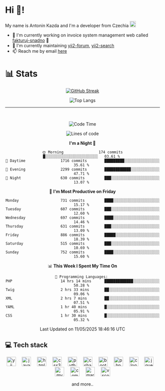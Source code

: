 # Hi 👋!
My name is Antonin Kazda and I'm a developer from Czechia <img src="https://openmoji.org/data/color/svg/1F1E8-1F1FF.svg" width="20px" alt="Czech flag">

- 🔨 I'm currently working on invoice system management web called [fakturuj-snadno](https://fakturuj-snadno.cz) 📑
- 🧰 I'm currently maintaining [yii2-forum](https://github.com/2rats/yii2-forum), [yii2-search](https://github.com/kazda01/yii2-search)
- 📫 Reach me by email [here](mailto:antoninkazda@seznam.cz)

# 📊 Stats

<div align="center">
  
  [![GitHub Streak](https://streak-stats.demolab.com/?user=kazda01&theme=dark)](https://git.io/streak-stats)
  
  ![Top Langs](https://github-readme-stats-seven-lime-78.vercel.app/api/top-langs/?username=kazda01&layout=compact&theme=dark&hide=Shell,Batchfile,Awk,HTML,Swig,c%2B%2B,Lua)
  
</div>

---

<br>

<div align="center">
  
<!--START_SECTION:waka-->
![Code Time](http://img.shields.io/badge/Code%20Time-1%2C234%20hrs%2044%20mins-blue)

![Lines of code](https://img.shields.io/badge/From%20Hello%20World%20I%27ve%20Written-1.6%20million%20lines%20of%20code-blue)

**I'm a Night 🦉** 

```text
🌞 Morning                174 commits         █░░░░░░░░░░░░░░░░░░░░░░░░   03.61 % 
🌆 Daytime                1716 commits        █████████░░░░░░░░░░░░░░░░   35.61 % 
🌃 Evening                2299 commits        ████████████░░░░░░░░░░░░░   47.71 % 
🌙 Night                  630 commits         ███░░░░░░░░░░░░░░░░░░░░░░   13.07 % 
```
📅 **I'm Most Productive on Friday** 

```text
Monday                   731 commits         ████░░░░░░░░░░░░░░░░░░░░░   15.17 % 
Tuesday                  607 commits         ███░░░░░░░░░░░░░░░░░░░░░░   12.60 % 
Wednesday                697 commits         ████░░░░░░░░░░░░░░░░░░░░░   14.46 % 
Thursday                 631 commits         ███░░░░░░░░░░░░░░░░░░░░░░   13.09 % 
Friday                   886 commits         █████░░░░░░░░░░░░░░░░░░░░   18.39 % 
Saturday                 515 commits         ███░░░░░░░░░░░░░░░░░░░░░░   10.69 % 
Sunday                   752 commits         ████░░░░░░░░░░░░░░░░░░░░░   15.60 % 
```


📊 **This Week I Spent My Time On** 

```text
💬 Programming Languages: 
PHP                      14 hrs 14 mins      █████████████░░░░░░░░░░░░   50.28 % 
Twig                     2 hrs 33 mins       ██░░░░░░░░░░░░░░░░░░░░░░░   09.06 % 
XML                      2 hrs 7 mins        ██░░░░░░░░░░░░░░░░░░░░░░░   07.51 % 
YAML                     1 hr 40 mins        █░░░░░░░░░░░░░░░░░░░░░░░░   05.91 % 
CSS                      1 hr 30 mins        █░░░░░░░░░░░░░░░░░░░░░░░░   05.32 % 
```


 Last Updated on 11/05/2025 18:46:16 UTC
<!--END_SECTION:waka-->

</div>

## 💻 Tech stack
<div align="center">
  <img src="https://cdn.jsdelivr.net/gh/devicons/devicon/icons/yii/yii-original.svg" height="30" alt="yii logo"  />
  <img width="12" />
  <img src="https://cdn.jsdelivr.net/gh/devicons/devicon/icons/javascript/javascript-original.svg" height="30" alt="javascript logo"  />
  <img width="12" />
  <img src="https://cdn.jsdelivr.net/gh/devicons/devicon/icons/html5/html5-original.svg" height="30" alt="html5 logo"  />
  <img width="12" />
  <img src="https://cdn.jsdelivr.net/gh/devicons/devicon/icons/css3/css3-original.svg" height="30" alt="css3 logo"  />
  <img width="12" />
  <img src="https://cdn.jsdelivr.net/gh/devicons/devicon/icons/python/python-original.svg" height="30" alt="python logo"  />
  <img width="12" />
  <img src="https://cdn.jsdelivr.net/gh/devicons/devicon/icons/csharp/csharp-original.svg" height="30" alt="csharp logo"  />
  <img width="12" />
  <img src="https://cdn.jsdelivr.net/gh/devicons/devicon/icons/bootstrap/bootstrap-original.svg" height="30" alt="bootstrap logo"  />
  <img width="12" />
  <img src="https://cdn.jsdelivr.net/gh/devicons/devicon/icons/php/php-original.svg" height="30" alt="php logo"  />
  <img width="12" />
  <img src="https://cdn.jsdelivr.net/gh/devicons/devicon/icons/c/c-original.svg" height="30" alt="c logo"  />
  <img width="12" />
  <img src="https://cdn.jsdelivr.net/gh/devicons/devicon/icons/jquery/jquery-original.svg" height="30" alt="jquery logo"  />
  <img width="12" />
  <img src="https://cdn.jsdelivr.net/gh/devicons/devicon/icons/mysql/mysql-original.svg" height="30" alt="mysql logo"  />
  <img width="12" />
  <img src="https://cdn.jsdelivr.net/gh/devicons/devicon/icons/composer/composer-original.svg" height="30" alt="composer logo"  />
  <img width="12" />
  <img src="https://cdn.jsdelivr.net/gh/devicons/devicon/icons/markdown/markdown-original.svg" height="30" alt="markdown logo"  />
  <img width="12" />
  <img src="https://cdn.jsdelivr.net/gh/devicons/devicon/icons/vscode/vscode-original.svg" height="30" alt="vscode logo"  />

  and more..
  
</div>
